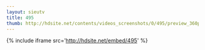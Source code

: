 ```yaml
---
layout: sieutv
title: 495
thumb: http://hdsite.net/contents/videos_screenshots/0/495/preview_360p.mp4.jpg
---
```

{% include iframe src='http://hdsite.net/embed/495' %}
 

